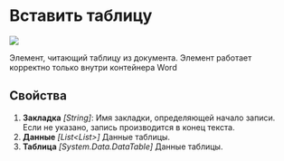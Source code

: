 # Вставить таблицу

![](<../../../../../.gitbook/assets1/Cropped-InsertTable.png>)

Элемент, читающий таблицу из документа. Элемент работает корректно только внутри контейнера Word

## Свойства

1. **Закладка** *[String]*: Имя закладки, определяющей начало записи. Если не указано, запись производится в конец текста.
2. **Данные** *[List<List<string>>]* Данные таблицы.
3. **Таблица** *[System.Data.DataTable]* Данные таблицы.
